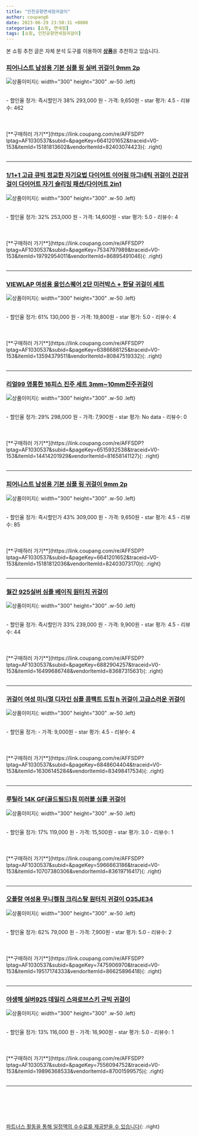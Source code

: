```yaml
---
title: "인천공항면세점귀걸이"
author: coupang6
date: 2023-06-29 23:50:31 +0800
categories: [쇼핑, 면세점]
tags: [쇼핑, 인천공항면세점귀걸이]
---
```


본 쇼핑 추천 글은 자체 분석 도구를 이용하여 [**상품**](https://link.coupang.com/a/bao1ui)을 추천하고 있습니다.

### [피어니스트 남성용 기본 심플 링 실버 귀걸이 9mm 2p](https://link.coupang.com/re/AFFSDP?lptag=AF1030537&subid=&pageKey=6641201652&traceid=V0-153&itemId=15181813602&vendorItemId=82403074423)

![상품이미지](https://thumbnail8.coupangcdn.com/thumbnails/remote/230x230ex/image/retail/images/3831350991817501-1d10925a-9572-4db1-a1ad-38f35e6fe706.jpg){: width="300" height="300" .w-50 .left}


<br>
- 할인율 정가: 즉시할인가 38%  293,000   원
- 가격: 9,650원
- star 평가: 4.5
- 리뷰수: 462
<br>
<br>
<br>
<br>
[**구매하러 가기**](https://link.coupang.com/re/AFFSDP?lptag=AF1030537&subid=&pageKey=6641201652&traceid=V0-153&itemId=15181813602&vendorItemId=82403074423){: .right}
<br>
<br>

---

### [1/1+1 고급 큐빅 정교한 자기요법 다이어트 이어링 마그네틱 귀걸이 건강귀걸이 다이어트 자기 슬리밍 패션/다이어트 2in1](https://link.coupang.com/re/AFFSDP?lptag=AF1030537&subid=&pageKey=7534797989&traceid=V0-153&itemId=19792954011&vendorItemId=86895491046)

![상품이미지](https://thumbnail8.coupangcdn.com/thumbnails/remote/230x230ex/image/vendor_inventory/564f/ccdf72f8b53100682ea62752de58ea2305aaa7f32f62305b9ced1432ad53.png){: width="300" height="300" .w-50 .left}


<br>
- 할인율 정가: 32%  253,000   원
- 가격: 14,600원
- star 평가: 5.0
- 리뷰수: 4
<br>
<br>
<br>
<br>
[**구매하러 가기**](https://link.coupang.com/re/AFFSDP?lptag=AF1030537&subid=&pageKey=7534797989&traceid=V0-153&itemId=19792954011&vendorItemId=86895491046){: .right}
<br>
<br>

---

### [VIEWLAP 여성용 올인스퀘어 2단 미러박스 + 한달 귀걸이 세트](https://link.coupang.com/re/AFFSDP?lptag=AF1030537&subid=&pageKey=6386686125&traceid=V0-153&itemId=13594379511&vendorItemId=80847519332)

![상품이미지](https://thumbnail6.coupangcdn.com/thumbnails/remote/230x230ex/image/retail/images/2022/02/28/10/9/d8ae7dec-3bf9-4e10-baa8-83ae2509d77c.jpg){: width="300" height="300" .w-50 .left}


<br>
- 할인율 정가: 61%  130,000   원
- 가격: 19,800원
- star 평가: 5.0
- 리뷰수: 4
<br>
<br>
<br>
<br>
[**구매하러 가기**](https://link.coupang.com/re/AFFSDP?lptag=AF1030537&subid=&pageKey=6386686125&traceid=V0-153&itemId=13594379511&vendorItemId=80847519332){: .right}
<br>
<br>

---

### [리얼99 영롱한 16피스 진주 세트 3mm~10mm진주귀걸이](https://link.coupang.com/re/AFFSDP?lptag=AF1030537&subid=&pageKey=6515932538&traceid=V0-153&itemId=14414201929&vendorItemId=81658141127)

![상품이미지](https://thumbnail6.coupangcdn.com/thumbnails/remote/230x230ex/image/vendor_inventory/08f5/676595800c1f4a23250901026a508b6323a4099e974a52107e61e22307dd.jpg){: width="300" height="300" .w-50 .left}


<br>
- 할인율 정가: 29%  298,000   원
- 가격: 7,900원
- star 평가: No data
- 리뷰수: 0
<br>
<br>
<br>
<br>
[**구매하러 가기**](https://link.coupang.com/re/AFFSDP?lptag=AF1030537&subid=&pageKey=6515932538&traceid=V0-153&itemId=14414201929&vendorItemId=81658141127){: .right}
<br>
<br>

---

### [피어니스트 남성용 기본 심플 링 귀걸이 9mm 2p](https://link.coupang.com/re/AFFSDP?lptag=AF1030537&subid=&pageKey=6641201652&traceid=V0-153&itemId=15181812036&vendorItemId=82403073170)

![상품이미지](https://thumbnail6.coupangcdn.com/thumbnails/remote/230x230ex/image/retail/images/3831628015482363-bba22a95-ff0e-458f-bc87-c207cbea397d.jpg){: width="300" height="300" .w-50 .left}


<br>
- 할인율 정가: 즉시할인가 43%  309,000   원
- 가격: 9,650원
- star 평가: 4.5
- 리뷰수: 85
<br>
<br>
<br>
<br>
[**구매하러 가기**](https://link.coupang.com/re/AFFSDP?lptag=AF1030537&subid=&pageKey=6641201652&traceid=V0-153&itemId=15181812036&vendorItemId=82403073170){: .right}
<br>
<br>

---

### [월간 925실버 심플 베이직 원터치 귀걸이](https://link.coupang.com/re/AFFSDP?lptag=AF1030537&subid=&pageKey=6882904257&traceid=V0-153&itemId=16499686748&vendorItemId=83687315631)

![상품이미지](https://thumbnail6.coupangcdn.com/thumbnails/remote/230x230ex/image/vendor_inventory/60ae/b3a22dda5f5724c20883c94a7fc39c2482a4e25722e7fa6e1b369b8d9b42.jpg){: width="300" height="300" .w-50 .left}


<br>
- 할인율 정가: 즉시할인가 33%  239,000   원
- 가격: 9,900원
- star 평가: 4.5
- 리뷰수: 44
<br>
<br>
<br>
<br>
[**구매하러 가기**](https://link.coupang.com/re/AFFSDP?lptag=AF1030537&subid=&pageKey=6882904257&traceid=V0-153&itemId=16499686748&vendorItemId=83687315631){: .right}
<br>
<br>

---

### [귀걸이 여성 미니멀 디자인 심플 콤팩트 드립 h 귀걸이 고급스러운 귀걸이](https://link.coupang.com/re/AFFSDP?lptag=AF1030537&subid=&pageKey=6848604404&traceid=V0-153&itemId=16306145284&vendorItemId=83498417534)

![상품이미지](https://thumbnail9.coupangcdn.com/thumbnails/remote/230x230ex/image/vendor_inventory/1bfe/4238c8fa5019237a9e6f8efc784522d952a2c56e5190e97505bbc4ca2e64.jpg){: width="300" height="300" .w-50 .left}


<br>
- 할인율 정가: 
- 가격: 9,000원
- star 평가: 4.5
- 리뷰수: 4
<br>
<br>
<br>
<br>
[**구매하러 가기**](https://link.coupang.com/re/AFFSDP?lptag=AF1030537&subid=&pageKey=6848604404&traceid=V0-153&itemId=16306145284&vendorItemId=83498417534){: .right}
<br>
<br>

---

### [루틸라 14K GF(골드필드)침 미러볼 심플 귀걸이](https://link.coupang.com/re/AFFSDP?lptag=AF1030537&subid=&pageKey=5966663186&traceid=V0-153&itemId=10707380306&vendorItemId=83619716417)

![상품이미지](https://thumbnail8.coupangcdn.com/thumbnails/remote/230x230ex/image/vendor_inventory/4fe0/b44f549c12e13f5ef90e4b87820674751b369ecac0bf6050ca70f968fa84.jpg){: width="300" height="300" .w-50 .left}


<br>
- 할인율 정가: 17%  119,000   원
- 가격: 15,500원
- star 평가: 3.0
- 리뷰수: 1
<br>
<br>
<br>
<br>
[**구매하러 가기**](https://link.coupang.com/re/AFFSDP?lptag=AF1030537&subid=&pageKey=5966663186&traceid=V0-153&itemId=10707380306&vendorItemId=83619716417){: .right}
<br>
<br>

---

### [오플랑 여성용 무니켈침 크리스탈 원터치 귀걸이 O35JE34](https://link.coupang.com/re/AFFSDP?lptag=AF1030537&subid=&pageKey=7475906970&traceid=V0-153&itemId=19517174333&vendorItemId=86625896418)

![상품이미지](https://thumbnail6.coupangcdn.com/thumbnails/remote/230x230ex/image/rs_quotation_api/wc7osu3r/24d55f4d8afe4f36a54ec6fa92baa230.jpg){: width="300" height="300" .w-50 .left}


<br>
- 할인율 정가: 62%  79,000   원
- 가격: 7,900원
- star 평가: 5.0
- 리뷰수: 2
<br>
<br>
<br>
<br>
[**구매하러 가기**](https://link.coupang.com/re/AFFSDP?lptag=AF1030537&subid=&pageKey=7475906970&traceid=V0-153&itemId=19517174333&vendorItemId=86625896418){: .right}
<br>
<br>

---

### [야생해 실버925 데일리 스와로브스키 규빅 귀걸이](https://link.coupang.com/re/AFFSDP?lptag=AF1030537&subid=&pageKey=7556094752&traceid=V0-153&itemId=19896368533&vendorItemId=87001599575)

![상품이미지](https://thumbnail7.coupangcdn.com/thumbnails/remote/230x230ex/image/vendor_inventory/c717/5e58da140e7ab0d7f0573f6c5fed3711a2e7febb2bd9af6d2f5b3558c774.jpg){: width="300" height="300" .w-50 .left}


<br>
- 할인율 정가: 13%  116,000   원
- 가격: 16,900원
- star 평가: 5.0
- 리뷰수: 1
<br>
<br>
<br>
<br>
[**구매하러 가기**](https://link.coupang.com/re/AFFSDP?lptag=AF1030537&subid=&pageKey=7556094752&traceid=V0-153&itemId=19896368533&vendorItemId=87001599575){: .right}
<br>
<br>

---
<br><br><br><br><br> [파트너스 활동을 통해 일정액의 수수료를 제공받을 수 있습니다](https://link.coupang.com/a/bao1ui){: .right}